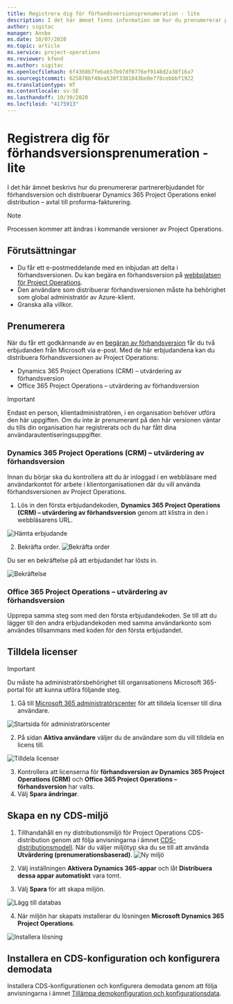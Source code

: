 ```yaml
---
title: Registrera dig för förhandsversionsprenumeration - lite
description: I det här ämnet finns information om hur du prenumererar på och distribuerar Project Operations enkel distribution – avtal till proforma-fakturering.
author: sigitac
manager: Annbe
ms.date: 10/07/2020
ms.topic: article
ms.service: project-operations
ms.reviewer: kfend
ms.author: sigitac
ms.openlocfilehash: 6f4360b7febab57b97df0776ef9148d2a38f16a7
ms.sourcegitcommit: 625878bf48ea530f3381843be0e778cebbbf1922
ms.translationtype: HT
ms.contentlocale: sv-SE
ms.lasthandoff: 10/30/2020
ms.locfileid: "4175913"
---
```

# <a name="sign-up-for-a-preview-subscription---lite"></a>Registrera dig för förhandsversionsprenumeration - lite 

I det här ämnet beskrivs hur du prenumererar partnererbjudandet för förhandsversion och distribuerar Dynamics 365 Project Operations enkel distribution – avtal till proforma-fakturering.

> [!NOTE]
> Processen kommer att ändras i kommande versioner av Project Operations.

## <a name="prerequisites"></a>Förutsättningar

- Du får ett e-postmeddelande med en inbjudan att delta i förhandsversionen. Du kan begära en förhandsversion på [webbplatsen för Project Operations](https://dynamics.microsoft.com/en-us/project-operations/overview/).
- Den användare som distribuerar förhandsversionen måste ha behörighet som global administratör av Azure-klient.
- Granska alla villkor.

## <a name="subscribe"></a>Prenumerera

När du får ett godkännande av en [begäran av förhandsversion](https://forms.office.com/FormsPro/Pages/ResponsePage.aspx?id=v4j5cvGGr0GRqy180BHbR56j8lZs0FdAvwT75_WNFyxUMkRDV1NYQU5TNjE2VjhKOVBUNVg2R0s1NC4u) får du två erbjudanden från Microsoft via e-post. Med de här erbjudandena kan du distribuera förhandsversionen av Project Operations:

- Dynamics 365 Project Operations (CRM) – utvärdering av förhandsversion
- Office 365 Project Operations – utvärdering av förhandsversion

> [!IMPORTANT]
> Endast en person, klientadministratören, i en organisation behöver utföra den här uppgiften. Om du inte är prenumerant på den här versionen väntar du tills din organisation har registrerats och du har fått dina användarautentiseringsuppgifter.

### <a name="dynamics-365-project-operations-crm---preview-trial"></a>Dynamics 365 Project Operations (CRM) – utvärdering av förhandsversion 

Innan du börjar ska du kontrollera att du är inloggad i en webbläsare med användarkontot för arbete i klientorganisationen där du vill använda förhandsversionen av Project Operations.

1. Lös in den första erbjudandekoden, **Dynamics 365 Project Operations (CRM) – utvärdering av förhandsversion** genom att klistra in den i webbläsarens URL.

![Hämta erbjudande](./media/16RedeemFirstOfferNew.png)

2. Bekräfta order.
![Bekräfta order](./media/17ConfirmOrderNew.png)

Du ser en bekräftelse på att erbjudandet har lösts in.

![Bekräftelse](./media/18OrderConfirmationNew.png)

### <a name="office-365-project-operations---preview-trial"></a>Office 365 Project Operations – utvärdering av förhandsversion

Upprepa samma steg som med den första erbjudandekoden. Se till att du lägger till den andra erbjudandekoden med samma användarkonto som användes tillsammans med koden för den första erbjudandet.

## <a name="assign-licenses"></a>Tilldela licenser

> [!IMPORTANT]
> Du måste ha administratörsbehörighet till organisationens Microsoft 365-portal för att kunna utföra följande steg.


1. Gå till [Microsoft 365 administratörscenter](https://portal.office.com/) för att tilldela licenser till dina användare.

![Startsida för administratörscenter](./media/14AdminPortal.png)

2. På sidan **Aktiva användare** väljer du de användare som du vill tilldela en licens till.

![Tilldela licenser](./media/15AssignLicenses.png)

3. Kontrollera att licenserna för **förhandsversion av Dynamics 365 Project Operations (CRM)** och **Office 365 Project Operations – förhandsversion** har valts. 
4. Välj **Spara ändringar**.

## <a name="create-a-new-cds-environment"></a>Skapa en ny CDS-miljö

1. Tillhandahåll en ny distributionsmiljö för Project Operations CDS-distribution genom att följa anvisningarna i ämnet [CDS-distributionsmodell](lite-deployment.md). När du väljer miljötyp ska du se till att använda **Utvärdering (prenumerationsbaserad)**.
![Ny miljö](./media/19CreateEnvironment.png)

2. Välj inställningen **Aktivera Dynamics 365-appar** och låt **Distribuera dessa appar automatiskt** vara tomt.  
3. Välj **Spara** för att skapa miljön.

![Lägg till databas](./media/20CreateEnvironment1.png)

4. När miljön har skapats installerar du lösningen **Microsoft Dynamics 365 Project Operations**. 

![Installera lösning](./media/21InstallSolution.png)

## <a name="install-a-cds-configuration-and-setup-demo-data"></a>Installera en CDS-konfiguration och konfigurera demodata

Installera CDS-konfigurationen och konfigurera demodata genom att följa anvisningarna i ämnet [Tillämpa demokonfiguration och konfigurationsdata](lite-apply-demo-setup-config-data.md).
